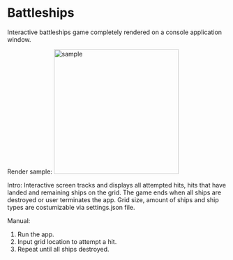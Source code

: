 # Battleships
Interactive battleships game completely rendered on a console application window.

Render sample:
<img width="286" alt="sample" src="https://github.com/user-attachments/assets/6211f04f-8e02-485f-978c-936f4a5e2a1b" />

Intro:
Interactive screen tracks and displays all attempted hits, hits that have landed and remaining ships on the grid. The game ends when all ships are destroyed or user terminates the app.
Grid size, amount of ships and ship types are costumizable via settings.json file.

Manual:
1. Run the app.
2. Input grid location to attempt a hit.
3. Repeat until all ships destroyed.
